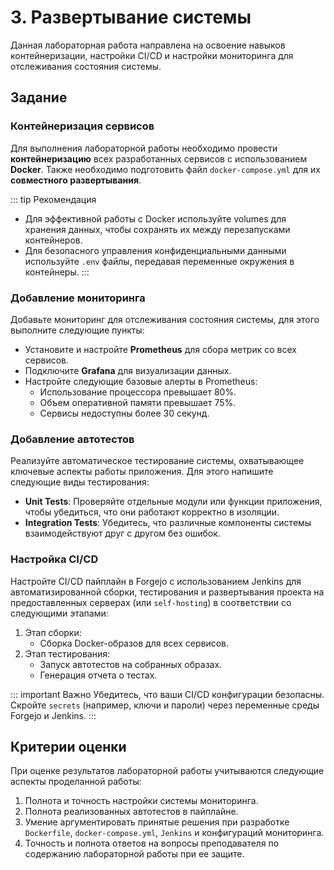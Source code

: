# 3. Развертывание системы

Данная лабораторная работа направлена на освоение навыков контейнеризации, настройки CI/CD и настройки мониторинга для отслеживания состояния системы.

## Задание

### Контейнеризация сервисов

Для выполнения лабораторной работы необходимо провести **контейнеризацию** всех разработанных сервисов с использованием **Docker**. Также необходимо подготовить файл `docker-compose.yml` для их **совместного развертывания**.

::: tip Рекомендация
- Для эффективной работы с Docker используйте volumes для хранения данных, чтобы сохранять их между перезапусками контейнеров. 
- Для безопасного управления конфиденциальными данными используйте `.env` файлы, передавая переменные окружения в контейнеры.
:::

### Добавление мониторинга

Добавьте мониторинг для отслеживания состояния системы, для этого выполните следующие пункты:
- Установите и настройте **Prometheus** для сбора метрик со всех сервисов.
- Подключите **Grafana** для визуализации данных.
- Настройте следующие базовые алерты в Prometheus:
  - Использование процессора превышает 80%.
  - Объем оперативной памяти превышает 75%.
  - Сервисы недоступны более 30 секунд.

### Добавление автотестов

Реализуйте автоматическое тестирование системы, охватывающее ключевые аспекты работы приложения. Для этого напишите следующие виды тестирования:
- **Unit Tests**: Проверяйте отдельные модули или функции приложения, чтобы убедиться, что они работают корректно в изоляции.
- **Integration Tests**: Убедитесь, что различные компоненты системы взаимодействуют друг с другом без ошибок.


### Настройка CI/CD
Настройте CI/CD пайплайн в Forgejo с использованием Jenkins для автоматизированной сборки, тестирования и развертывания проекта на предоставленных серверах (или `self-hosting`) в соответствии со следующими этапами:

1. Этап сборки:
   - Сборка Docker-образов для всех сервисов.
2. Этап тестирования:
   - Запуск автотестов на собранных образах.
   - Генерация отчета о тестах.


::: important Важно
Убедитесь, что ваши CI/CD конфигурации безопасны. Скройте `secrets` (например, ключи и пароли) через переменные среды Forgejo и Jenkins.
:::

## Критерии оценки

При оценке результатов лабораторной работы учитываются следующие аспекты проделанной работы:

1. Полнота и точность настройки системы мониторинга.
1. Полнота реализованных автотестов в пайплайне.
1. Умение аргументировать принятые решения при разработке `Dockerfile`, `docker-compose.yml`, `Jenkins` и конфигураций мониторинга.  
1. Точность и полнота ответов на вопросы преподавателя по содержанию лабораторной работы при ее защите.